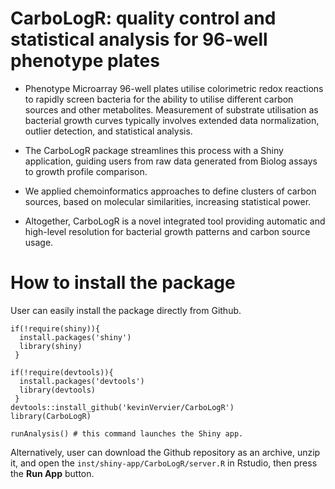 # CarboLogR: quality control and statistical analysis for 96-well phenotype plates

* Phenotype Microarray 96-well plates utilise colorimetric redox reactions to rapidly screen bacteria for the ability to utilise different carbon sources and other metabolites. Measurement of substrate utilisation as bacterial growth curves typically involves extended data normalization, outlier detection, and statistical analysis. 

* The CarboLogR package streamlines this process with a Shiny application, guiding users from raw data generated from Biolog assays to growth profile comparison. 

* We applied chemoinformatics approaches to define clusters of carbon sources, based on molecular similarities, increasing statistical power. 

* Altogether, CarboLogR is a novel integrated tool providing automatic and high-level resolution for bacterial growth patterns and carbon source usage.

# How to install the package

User can easily install the package directly from Github.
```
if(!require(shiny)){
  install.packages('shiny')
  library(shiny)
 }
 
if(!require(devtools)){
  install.packages('devtools')
  library(devtools)
 }
devtools::install_github('kevinVervier/CarboLogR')
library(CarboLogR)

runAnalysis() # this command launches the Shiny app.
```

Alternatively, user can download the Github repository as an archive, unzip it, and open the `inst/shiny-app/CarboLogR/server.R` in Rstudio, then press the **Run App** button.
